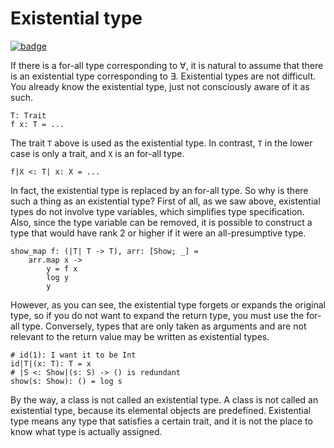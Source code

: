 # Existential type

[![badge](https://img.shields.io/endpoint.svg?url=https%3A%2F%2Fgezf7g7pd5.execute-api.ap-northeast-1.amazonaws.com%2Fdefault%2Fsource_up_to_date%3Fowner%3Derg-lang%26repos%3Derg%26ref%3Dmain%26path%3Ddoc/EN/syntax/type/advanced/existential.md%26commit_hash%3D317b5973c354984891523d14a5e6e8f1cc3923ec)](https://gezf7g7pd5.execute-api.ap-northeast-1.amazonaws.com/default/source_up_to_date?owner=erg-lang&repos=erg&ref=main&path=doc/EN/syntax/type/advanced/existential.md&commit_hash=317b5973c354984891523d14a5e6e8f1cc3923ec)

If there is a for-all type corresponding to ∀, it is natural to assume that there is an existential type corresponding to ∃.
Existential types are not difficult. You already know the existential type, just not consciously aware of it as such.

```erg
T: Trait
f x: T = ...
```

The trait `T` above is used as the existential type.
In contrast, `T` in the lower case is only a trait, and `X` is an for-all type.

```erg
f|X <: T| x: X = ...
```

In fact, the existential type is replaced by an for-all type. So why is there such a thing as an existential type?
First of all, as we saw above, existential types do not involve type variables, which simplifies type specification.
Also, since the type variable can be removed, it is possible to construct a type that would have rank 2 or higher if it were an all-presumptive type.

```erg
show_map f: (|T| T -> T), arr: [Show; _] =
    arr.map x ->
        y = f x
        log y
        y
```

However, as you can see, the existential type forgets or expands the original type, so if you do not want to expand the return type, you must use the for-all type.
Conversely, types that are only taken as arguments and are not relevant to the return value may be written as existential types.

```erg
# id(1): I want it to be Int
id|T|(x: T): T = x
# |S <: Show|(s: S) -> () is redundant
show(s: Show): () = log s
```

By the way, a class is not called an existential type. A class is not called an existential type, because its elemental objects are predefined.
Existential type means any type that satisfies a certain trait, and it is not the place to know what type is actually assigned.

